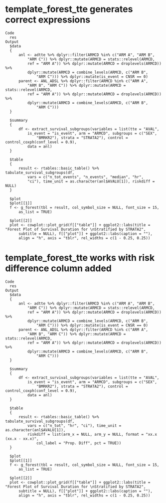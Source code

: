 # template_forest_tte generates correct expressions

    Code
      res
    Output
      $data
      {
          anl <- adtte %>% dplyr::filter(ARMCD %in% c("ARM A", "ARM B", 
              "ARM C")) %>% dplyr::mutate(ARMCD = stats::relevel(ARMCD, 
              ref = "ARM A")) %>% dplyr::mutate(ARMCD = droplevels(ARMCD)) %>% 
              dplyr::mutate(ARMCD = combine_levels(ARMCD, c("ARM B", 
                  "ARM C"))) %>% dplyr::mutate(is_event = CNSR == 0)
          parent <- ANL_ADSL %>% dplyr::filter(ARMCD %in% c("ARM A", 
              "ARM B", "ARM C")) %>% dplyr::mutate(ARMCD = stats::relevel(ARMCD, 
              ref = "ARM A")) %>% dplyr::mutate(ARMCD = droplevels(ARMCD)) %>% 
              dplyr::mutate(ARMCD = combine_levels(ARMCD, c("ARM B", 
                  "ARM C")))
      }
      
      $summary
      {
          df <- extract_survival_subgroups(variables = list(tte = "AVAL", 
              is_event = "is_event", arm = "ARMCD", subgroups = c("SEX", 
                  "BMRKR2"), strata = "STRATA2"), control = control_coxph(conf_level = 0.9), 
              data = anl)
      }
      
      $table
      {
          result <- rtables::basic_table() %>% tabulate_survival_subgroups(df, 
              vars = c("n_tot_events", "n_events", "median", "hr", 
              "ci"), time_unit = as.character(anl$AVALU[1]), riskdiff = NULL)
      }
      
      $plot
      $plot[[1]]
      f <- g_forest(tbl = result, col_symbol_size = NULL, font_size = 15, 
          as_list = TRUE)
      
      $plot[[2]]
      plot <- cowplot::plot_grid(f[["table"]] + ggplot2::labs(title = "Forest Plot of Survival Duration for \nStratified by STRATA2", 
          subtitle = NULL), f[["plot"]] + ggplot2::labs(caption = ""), 
          align = "h", axis = "tblr", rel_widths = c(1 - 0.25, 0.25))
      
      

# template_forest_tte works with risk difference column added

    Code
      res
    Output
      $data
      {
          anl <- adtte %>% dplyr::filter(ARMCD %in% c("ARM A", "ARM B", 
              "ARM C")) %>% dplyr::mutate(ARMCD = stats::relevel(ARMCD, 
              ref = "ARM A")) %>% dplyr::mutate(ARMCD = droplevels(ARMCD)) %>% 
              dplyr::mutate(ARMCD = combine_levels(ARMCD, c("ARM B", 
                  "ARM C"))) %>% dplyr::mutate(is_event = CNSR == 0)
          parent <- ANL_ADSL %>% dplyr::filter(ARMCD %in% c("ARM A", 
              "ARM B", "ARM C")) %>% dplyr::mutate(ARMCD = stats::relevel(ARMCD, 
              ref = "ARM A")) %>% dplyr::mutate(ARMCD = droplevels(ARMCD)) %>% 
              dplyr::mutate(ARMCD = combine_levels(ARMCD, c("ARM B", 
                  "ARM C")))
      }
      
      $summary
      {
          df <- extract_survival_subgroups(variables = list(tte = "AVAL", 
              is_event = "is_event", arm = "ARMCD", subgroups = c("SEX", 
                  "BMRKR2"), strata = "STRATA2"), control = control_coxph(conf_level = 0.9), 
              data = anl)
      }
      
      $table
      {
          result <- rtables::basic_table() %>% tabulate_survival_subgroups(df, 
              vars = c("n_tot", "hr", "ci"), time_unit = as.character(anl$AVALU[1]), 
              riskdiff = list(arm_x = NULL, arm_y = NULL, format = "xx.x (xx.x - xx.x)", 
                  col_label = "Prop. Diff", pct = TRUE))
      }
      
      $plot
      $plot[[1]]
      f <- g_forest(tbl = result, col_symbol_size = NULL, font_size = 15, 
          as_list = TRUE)
      
      $plot[[2]]
      plot <- cowplot::plot_grid(f[["table"]] + ggplot2::labs(title = "Forest Plot of Survival Duration for \nStratified by STRATA2", 
          subtitle = NULL), f[["plot"]] + ggplot2::labs(caption = ""), 
          align = "h", axis = "tblr", rel_widths = c(1 - 0.25, 0.25))
      
      

